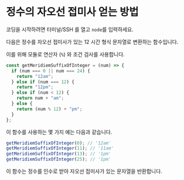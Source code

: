 # 정수의 자오선 접미사 얻는 방법

코딩을 시작하려면 터미널/SSH 를 열고 `node`를 입력하세요.

다음은 정수를 자오선 접미사가 있는 12 시간 형식 문자열로 변환하는 함수입니다.

이를 위해 모듈로 연산자 (`%`) 와 조건 검사를 사용합니다.

```js
const getMeridiemSuffixOfInteger = (num) => {
  if (num === 0 || num === 24) {
    return "12am";
  } else if (num === 12) {
    return "12pm";
  } else if (num < 12) {
    return num + "am";
  } else {
    return (num % 12) + "pm";
  }
};
```

이 함수를 사용하는 몇 가지 예는 다음과 같습니다.

```js
getMeridiemSuffixOfInteger(0); // '12am'
getMeridiemSuffixOfInteger(11); // '11am'
getMeridiemSuffixOfInteger(13); // '1pm'
getMeridiemSuffixOfInteger(25); // '1pm'
```

이 함수는 정수를 인수로 받아 자오선 접미사가 있는 문자열을 반환합니다.
